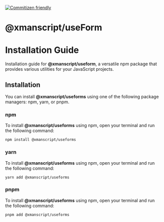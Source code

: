 
[![Commitizen friendly](https://img.shields.io/badge/commitizen-friendly-brightgreen.svg)](http://commitizen.github.io/cz-cli/)

# @xmanscript/useForm


# Installation Guide
Installation guide for **@xmanscript/useform**, a versatile npm package that provides various utilities for your JavaScript projects.




## Installation
You can install **@xmanscript/useforms** using one of the following package managers: npm, yarn, or pnpm.

### npm

To install **@xmanscript/useforms** using npm, open your terminal and run the following command:

```shell
npm install @xmanscript/useforms
```
### yarn

To install **@xmanscript/useforms** using npm, open your terminal and run the following command:

```shell
yarn add @xmanscript/useforms
```
### pnpm

To install **@xmanscript/useforms** using npm, open your terminal and run the following command:

```shell
pnpm add @xmanscript/useforms
```
